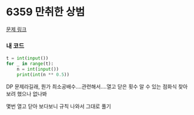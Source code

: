 # 6359 만취한 상범

[문제 링크](https://www.acmicpc.net/problem/6359)

### 내 코드

```python
t = int(input())
for _ in range(t):
    n = int(input())
    print(int(n ** 0.5))
```

DP 문제라길래, 뭔가 최소공배수....관련해서....열고 닫은 횟수 알 수 있는 점화식 찾아보려 했으나 없나봐

몇번 열고 닫아 보다보니 규칙 나와서 그대로 풀기

